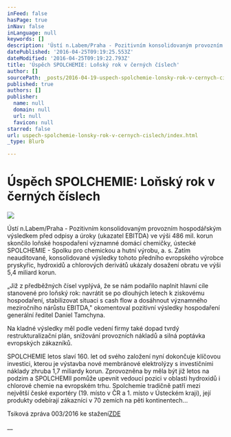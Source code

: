 ```yaml
---
inFeed: false
hasPage: true
inNav: false
inLanguage: null
keywords: []
description: 'Ústí n.Labem/Praha - Pozitivním konsolidovaným provozním hospodářským výsledkem před odpisy a úroky (ukazatel EBITDA) ve výši 486 mil. korun skončilo loňské hospodaření významné domácí chemičky, ústecké SPOLCHEMIE - Spolku pro chemickou a hutní výrobu, a. s. Zatím neauditované, konsolidované výsledky tohoto předního evropského výrobce pryskyřic, hydroxidů a chlorových derivátů ukázaly dosažení obratu ve výši 5,4 miliard korun.'
datePublished: '2016-04-25T09:19:25.553Z'
dateModified: '2016-04-25T09:19:22.793Z'
title: 'Úspěch SPOLCHEMIE: Loňský rok v černých číslech'
author: []
sourcePath: _posts/2016-04-19-uspech-spolchemie-lonsky-rok-v-cernych-cislech.md
published: true
authors: []
publisher:
  name: null
  domain: null
  url: null
  favicon: null
starred: false
url: uspech-spolchemie-lonsky-rok-v-cernych-cislech/index.html
_type: Blurb

---
```

# Úspěch SPOLCHEMIE: Loňský rok v černých číslech
![](https://the-grid-user-content.s3-us-west-2.amazonaws.com/f3eb1d76-85e5-4ed6-9993-c113e3377898.jpg)

Ústí n.Labem/Praha - Pozitivním konsolidovaným provozním hospodářským výsledkem před odpisy a úroky (ukazatel EBITDA) ve výši 486 mil. korun skončilo loňské hospodaření významné domácí chemičky, ústecké SPOLCHEMIE - Spolku pro chemickou a hutní výrobu, a. s. Zatím neauditované, konsolidované výsledky tohoto předního evropského výrobce pryskyřic, hydroxidů a chlorových derivátů ukázaly dosažení obratu ve výši 5,4 miliard korun.

„Již z předběžných čísel vyplývá, že se nám podařilo naplnit hlavní cíle stanovené pro loňský rok: navrátit se po dlouhých letech k ziskovému hospodaření, stabilizovat situaci s cash flow a dosáhnout významného meziročního nárůstu EBITDA," okomentoval pozitivní výsledky hospodaření generální ředitel Daniel Tamchyna.

Na kladné výsledky měl podle vedení firmy také dopad tvrdý restrukturalizační plán, snižování provozních nákladů a silná poptávka evropských zákazníků.

SPOLCHEMIE letos slaví 160\. let od svého založení nyní dokončuje klíčovou investici, kterou je výstavba nové membránové elektrolýzy s investičními náklady zhruba 1,7 miliardy korun. Zprovozněna by měla být již letos na podzim a SPOLCHEMII pomůže upevnit vedoucí pozici v oblasti hydroxidů i chlorové chemie na evropském trhu. Spolchemie tradičně patří mezi největší české exportéry (19\. místo v ČR a 1\. místo v Ústeckém kraji), její produkty odebírají zákazníci v 70 zemích na pěti kontinentech...

Tsiková zpráva 003/2016 ke stažení[ZDE][0]

__

[0]: http://www.spolchemie.cz/media/0572cab2-c24c-4304-99f2-75cdcfa1ae14/VFbpKg/Tiskove_zpravy/SPOLCHEMIE%20PR003-2016%20CZE.pdf